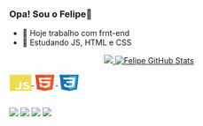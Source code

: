 ### Opa! Sou o Felipe👋

- 🔭 Hoje trabalho com frnt-end
- 🌱 Estudando JS, HTML e CSS

<div align="center">
  <a href="https://github.com/ofelipesoares">
  <img align="130em" src="https://github-readme-stats.vercel.app/api?username=ofelipesoares&show_icons=true&theme=dark&include_all_commits=true&count_private=true"/>
  <img height="130em" alt="Felipe GitHub Stats" src="https://github-readme-stats.vercel.app/api/top-langs/?username=ofelipesoares&theme=dark&layout=compact"/>
  
</div>


<div style="display: inline_block"><br>
  <img align="center" alt="felipe-Js" height="30" width="40" src="https://raw.githubusercontent.com/devicons/devicon/master/icons/javascript/javascript-plain.svg">
  <img align="center" alt="felipe-HTML" height="30" width="40" src="https://raw.githubusercontent.com/devicons/devicon/master/icons/html5/html5-original.svg">
  <img align="center" alt="felipe-CSS" height="30" width="40" src="https://raw.githubusercontent.com/devicons/devicon/master/icons/css3/css3-original.svg">
</div>

##

<div> 
   <a href="https://wa.me/message/BZOFMECWDRYUA1" target="_blank"><img src="https://img.shields.io/badge/WhatsApp-25D366?style=for-the-badge&logo=whatsapp&logoColor=white" target="_blank"></a>
  <a href="https://instagram.com/fesoaresoficial" target="_blank"><img src="https://img.shields.io/badge/-Instagram-%23E4405F?style=for-the-badge&logo=instagram&logoColor=white" target="_blank"></a>
  <a href = "mailto:felipebusiness.soares@gmail.com"><img src="https://img.shields.io/badge/-Gmail-%23333?style=for-the-badge&logo=gmail&logoColor=white" target="_blank"></a>
  <a href="https://www.linkedin.com/in/felipesoarestrafego/" target="_blank"><img src="https://img.shields.io/badge/-LinkedIn-%230077B5?style=for-the-badge&logo=linkedin&logoColor=white" target="_blank"></a>  
</div>
